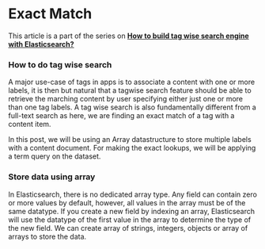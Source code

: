 # Exact Match

This article is a part of the series on [**How to build tag wise search engine with Elasticsearch?**](https://appbaseio.gitbooks.io/esc/content/tagwise-search/introduction.html)

### How to do tag wise search

A major use-case of tags in apps is to associate a content with one or more labels, it is then but natural that a tagwise search feature should be able to retrieve the marching content by user specifying either just one or more than one tag labels. A tag wise search is also fundamentally different from a full-text search as here, we are finding an exact match of a tag with a content item.

In this post, we will be using an Array datastructure to store multiple labels with a content document. For making the exact lookups, we will be applying  a term query on the dataset.

### Store data using array

In Elasticsearch, there is no dedicated array type. Any field can contain zero or more values by default, however, all values in the array must be of the same datatype. If you create a new field by indexing an array, Elasticsearch will use the datatype of the first value in the array to determine the type of the new field. We can create array of strings, integers, objects or array of arrays to store the data.
